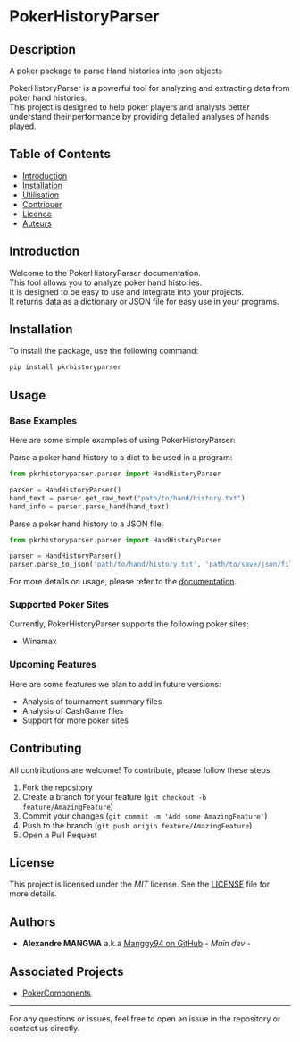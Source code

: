 
# PokerHistoryParser

## Description
A poker package to parse Hand histories into json objects

PokerHistoryParser is a powerful tool for analyzing and extracting data from poker hand histories.  
This project is designed to help poker players and analysts better understand their performance by providing detailed 
analyses of hands played.


## Table of Contents

- [Introduction](#introduction)
- [Installation](#installation)
- [Utilisation](#utilisation)
- [Contribuer](#contribuer)
- [Licence](#licence)
- [Auteurs](#auteurs)

## Introduction

Welcome to the PokerHistoryParser documentation.  
This tool allows you to analyze poker hand histories.  
It is designed to be easy to use and integrate into your projects.  
It returns data as a dictionary or JSON file for easy use in your programs.


## Installation
To install the package, use the following command:


```sh
pip install pkrhistoryparser
```

## Usage

### Base Examples
Here are some simple examples of using PokerHistoryParser:

Parse a poker hand history to a dict to be used in a program:


```python
from pkrhistoryparser.parser import HandHistoryParser

parser = HandHistoryParser()
hand_text = parser.get_raw_text("path/to/hand/history.txt")
hand_info = parser.parse_hand(hand_text)
   ```

Parse a poker hand history to a JSON file:
```python
from pkrhistoryparser.parser import HandHistoryParser

parser = HandHistoryParser()
parser.parse_to_json('path/to/hand/history.txt', 'path/to/save/json/file.json')
```
For more details on usage, please refer to the [documentation](https://pkrhistoryparser.readthedocs.io/en/latest/).

### Supported Poker Sites
Currently, PokerHistoryParser supports the following poker sites:
- Winamax

### Upcoming Features
Here are some features we plan to add in future versions:
- Analysis of tournament summary files
- Analysis of CashGame files
- Support for more poker sites

## Contributing

All contributions are welcome! To contribute, please follow these steps:

1. Fork the repository
2. Create a branch for your feature (`git checkout -b feature/AmazingFeature`)
3. Commit your changes (`git commit -m 'Add some AmazingFeature'`)
4. Push to the branch (`git push origin feature/AmazingFeature`)
5. Open a Pull Request


## License

This project is licensed under the *MIT* license. See the [LICENSE](LICENSE.txt) file for more details.

## Authors

- **Alexandre MANGWA** a.k.a [Manggy94 on GitHub](https://github.com/manggy94) - *Main dev* - 

## Associated Projects
- [PokerComponents](https://github.com/manggy94/PokerComponents)

---

For any questions or issues, feel free to open an issue in the repository or contact us directly.
